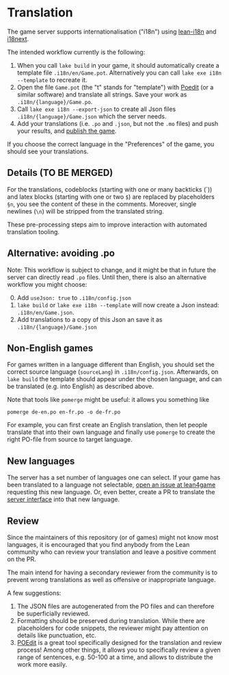 # Translation

The game server supports internationalisation ("i18n") using [lean-i18n](https://github.com/hhu-adam/lean-i18n) and [i18next](https://www.npmjs.com/package/i18next).

The intended workflow currently is the following:

1. When you call `lake build` in your game, it should automatically create a template file `.i18n/en/Game.pot`. Alternatively you can call `lake exe i18n --template` to recreate it.
2. Open the file `Game.pot` (the "t" stands for "template") with [Poedit](https://poedit.net/) (or a similar software) and translate all strings. Save your work as `.i18n/{language}/Game.po`.
4. Call `lake exe i18n --export-json` to create all Json files `.i18n/{language}/Game.json` which the server needs.
5. Add your translations (i.e. `.po` and `.json`, but not the `.mo` files) and push your results, and [publish the game](publish_game.md).

If you choose the correct language in the "Preferences" of the game, you should see your translations.

## Details (TO BE MERGED)

For the translations, codeblocks (starting with one or many backticks (\`)) and
latex blocks (starting with one or two `$`) are replaced by placeholders `§n`,
you see the content of these in the comments.
Moreover, single newlines (`\n`) will be stripped from the translated string.

These pre-processing steps aim to improve interaction with automated translation tooling.

## Alternative: avoiding .po

Note: This workflow is subject to change, and it might be that in future the server can directly read `.po` files. Until then, there is also an alternative workflow you might choose:

0. Add `useJson: true` to `.i18n/config.json`
1. `lake build` or `lake exe i18n --template` will now create a Json instead: `.i18n/en/Game.json`.
2. Add translations to a copy of this Json an save it as `.i18n/{language}/Game.json`

## Non-English games

For games written in a language different than English, you should set the correct source language (`sourceLang`) in `.i18n/config.json`. Afterwards, on `lake build` the template should appear under the chosen language, and can be translated (e.g. into English) as described above.

Note that tools like `pomerge` might be useful: it allows you something like

```
pomerge de-en.po en-fr.po -o de-fr.po
```

For example, you can first create an English translation, then let people translate that
into their own language and finally use `pomerge` to create the right PO-file from source
to target language.

## New languages

The server has a set number of languages one can select.
If your game has been translated to a language not selectable, [open an issue at lean4game](https://github.com/leanprover-community/lean4game/issues) requesting this new language.
Or, even better, create a PR to translate the [server interface](https://github.com/leanprover-community/lean4game/tree/main/client/public/locales) into that new language.

## Review

Since the maintainers of this repository (or of games) might not know most languages,
it is encouraged that you find anybody from the Lean community who can review your translation
and leave a positive comment on the PR.

The main intend for having a secondary reviewer from the community is to prevent wrong translations as well as offensive or inappropriate language.

A few suggestions:

1. The JSON files are autogenerated from the PO files and can therefore be superficially reviewed.
2. Formatting should be preserved during translation. While there are placeholders for code snippets, the reviewer might pay attention on details like punctuation, etc.
3. [POEdit](https://poedit.net/) is a great tool specifically designed for the translation and review process! Among other
  things, it allows you to specifically review a given range of sentences, e.g. 50-100 at a time, and allows to distribute the work more easily.

